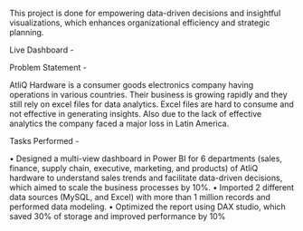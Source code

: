 This project is done for empowering data-driven decisions and insightful visualizations, which enhances organizational efficiency and strategic planning.

Live Dashboard -

Problem Statement -

AtliQ Hardware is a consumer goods electronics company having operations in various countries. Their business is growing rapidly and they still rely on excel files for data analytics. Excel files are hard to consume and not effective in generating insights. Also due to the lack of effective analytics the company faced a major loss in Latin America.

Tasks Performed -

•	Designed a multi-view dashboard in Power BI for 6 departments (sales, finance, supply chain, executive, marketing, and products) of AtliQ hardware to understand sales trends and facilitate data-driven decisions, which aimed to scale the business processes by 10%.
•	Imported 2 different data sources (MySQL, and Excel) with more than 1 million records and performed data modeling. 
•	Optimized the report using DAX studio, which saved 30% of storage and improved performance by 10%
